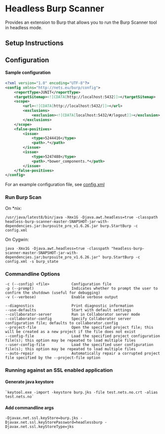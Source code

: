 Headless Burp Scanner
=====================

Provides an extension to Burp that allows you to run the Burp Scanner tool in headless mode.

## Setup Instructions


## Configuration

#### Sample configuration

```xml
<?xml version="1.0" encoding="UTF-8"?>
<config xmlns="http://nets.eu/burp/config">
    <reportType>JUNIT</reportType>
    <targetSitemap><![CDATA[http://localhost:5432]]></targetSitemap>
    <scope>
        <url><![CDATA[http://localhost:5432/]]></url>
        <exclusions>
            <exclusion><![CDATA[localhost:5432/#/logout]]></exclusion>
        </exclusions>
    </scope>
    <false-positives>
        <issue>
            <type>5244416</type>
            <path>.*</path>
        </issue>
        <issue>
            <type>5247488</type>
            <path>.*bower_components.*</path>
        </issue>
    </false-positives>
</config>
```

For an example configuration file, see [config.xml]

### Run Burp Scan

On *nix:

    /usr/java/latest8/bin/java -Xmx1G -Djava.awt.headless=true -classpath headless-burp-scanner-master-SNAPSHOT-jar-with-dependencies.jar:burpsuite_pro_v1.6.26.jar burp.StartBurp -c config.xml

On Cygwin:
 
    java -Xmx1G -Djava.awt.headless=true -classpath "headless-burp-scanner-master-SNAPSHOT-jar-with-dependencies.jar;burpsuite_pro_v1.6.26.jar" burp.StartBurp -c config.xml -s burp_state

### Commandline Options

    -c (--config) <file>          Configuration file
    -p (--prompt)                 Indicates whether to prompt the user to confirm the shutdown (useful for debugging)
    -v (--verbose)                Enable verbose output
    
    --diagnostics                 Print diagnostic information
    --use-defaults                Start with default settings
    --collaborator-server         Run in Collaborator server mode
    --collaborator-config         Specify Collaborator server configuration file; defaults to collaborator.config
    --project-file                Open the specified project file; this will be created as a new project if the file does not exist
    --config-file                 Load the specified project configuration file(s); this option may be repeated to load multiple files
    --user-config-file            Load the specified user configuration file(s); this option may be repeated to load multiple files
    --auto-repair                 Automatically repair a corrupted project file specified by the --project-file option

### Running against an SSL enabled application


#### Generate java keystore

    `keytool.exe -import -keystore burp.jks -file test.nets.no.crt -alias test.nets.no`

#### Add commandline args

    -Djavax.net.ssl.keyStore=burp.jks -Djavax.net.ssl.keyStorePassword=headlessburp -Djavax.net.ssl.keyStoreType=jks


[config.xml]: ../blob/master/headless-burp-scanner/src/test/resources/config.xml